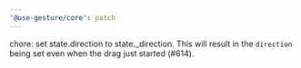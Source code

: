 ```yaml
---
'@use-gesture/core': patch
---
```


chore: set state.direction to state.\_direction. This will result in the `direction` being set even when the drag just started (#614).

